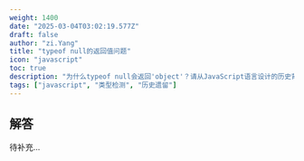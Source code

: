 ```yaml
---
weight: 1400
date: "2025-03-04T03:02:19.577Z"
draft: false
author: "zi.Yang"
title: "typeof null的返回值问题"
icon: "javascript"
toc: true
description: "为什么typeof null会返回'object'？请从JavaScript语言设计的历史背景和ECMAScript规范角度解释这一现象的成因。"
tags: ["javascript", "类型检测", "历史遗留"]
---
```


## 解答

待补充...
